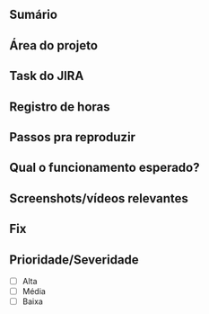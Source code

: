 ## Sumário
<!-- Explicação da feature/modificação -->

## Área do projeto
<!-- Área afetada do projeto -->

## Task do JIRA
<!-- link da task do JIRA no formato [SU-XYZ](url) -->

## Registro de horas
<!-- link do registro de horas do JIRA no formato [JIRA](url) -->

## Passos pra reproduzir
<!-- explicação de como reproduzir o bug -->

## Qual o funcionamento esperado?
<!-- explicação do funcionamento previsto -->

## Screenshots/vídeos relevantes
<!-- imagens/vídeos relevantes no formato ![image](src)  -->

## Fix
<!-- breve explicação de como foi corrigido -->

## Prioridade/Severidade
<!-- grau de prioridade -->
- [ ] Alta
- [ ] Média
- [ ] Baixa
